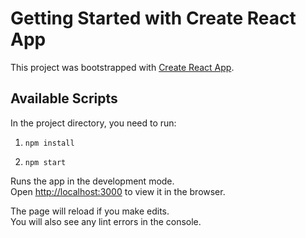# Getting Started with Create React App

This project was bootstrapped with [Create React App](https://github.com/facebook/create-react-app).

## Available Scripts

In the project directory, you need to run:

1. `npm install`

2. `npm start`

Runs the app in the development mode.\
Open [http://localhost:3000](http://localhost:3000) to view it in the browser.

The page will reload if you make edits.\
You will also see any lint errors in the console.
